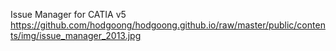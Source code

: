 Issue Manager for CATIA v5
https://github.com/hodgoong/hodgoong.github.io/raw/master/public/contents/img/issue_manager_2013.jpg